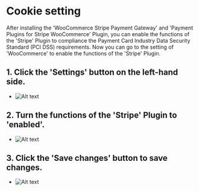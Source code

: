 # Cookie setting

After installing the 'WooCommerce Stripe Payment Gateway' and 'Payment Plugins for Stripe WooCommerce' Plugin, you can enable the functions of the 'Stripe' Plugin to compliance the Payment Card Industry Data Security Standard (PCI DSS) requirements. Now you can go to the setting of 'WooCommerce' to enable the functions of the 'Stripe' Plugin.

## 1. Click the 'Settings' button on the left-hand side.
- ![Alt text](5 "a title")

## 2. Turn the functions of the 'Stripe' Plugin to 'enabled'.
- ![Alt text](5 "a title")

## 3. Click the 'Save changes' button to save changes.
- ![Alt text](5 "a title")
